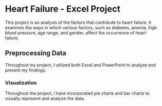 # Heart Failure - Excel Project
This project is an analysis of the factors that contribute to heart failure. It examines the ways in which various factors, such as diabetes, anemia, high blood pressure, age range, and gender, affect the occurrence of heart failure.


## Preprocessing Data
Throughout my project, I utilized both Excel and PowerPoint to analyze and present my findings.

### Visualization
Throughout the project, I have incorporated pie charts and bar charts to visually represent and analyze the data.

